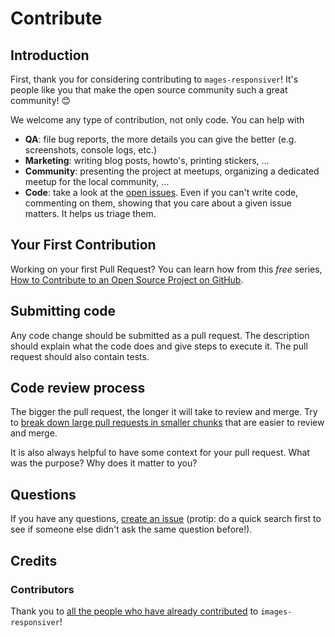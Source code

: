 # Contribute

## Introduction

First, thank you for considering contributing to `mages-responsiver`! It's people like you that make the open source community such a great community! 😊

We welcome any type of contribution, not only code. You can help with

- **QA**: file bug reports, the more details you can give the better (e.g. screenshots, console logs, etc.)
- **Marketing**: writing blog posts, howto's, printing stickers, …
- **Community**: presenting the project at meetups, organizing a dedicated meetup for the local community, …
- **Code**: take a look at the [open issues](https://github.com/nhoizey/images-responsiver/issues). Even if you can't write code, commenting on them, showing that you care about a given issue matters. It helps us triage them.

## Your First Contribution

Working on your first Pull Request? You can learn how from this _free_ series, [How to Contribute to an Open Source Project on GitHub](https://egghead.io/series/how-to-contribute-to-an-open-source-project-on-github).

## Submitting code

Any code change should be submitted as a pull request. The description should explain what the code does and give steps to execute it. The pull request should also contain tests.

## Code review process

The bigger the pull request, the longer it will take to review and merge. Try to [break down large pull requests in smaller chunks](https://oncletom.io/2013/the-55-commits-syndrome/) that are easier to review and merge.

It is also always helpful to have some context for your pull request. What was the purpose? Why does it matter to you?

## Questions

If you have any questions, [create an issue](https://github.com/nhoizey/images-responsiver/issues/new/choose) (protip: do a quick search first to see if someone else didn't ask the same question before!).

## Credits

### Contributors

Thank you to [all the people who have already contributed](https://github.com/nhoizey/images-responsiver/graphs/contributors) to `images-responsiver`!

<!-- This `CONTRIBUTING.md` is based on @nayafia's template https://github.com/nayafia/contributing-template -->
